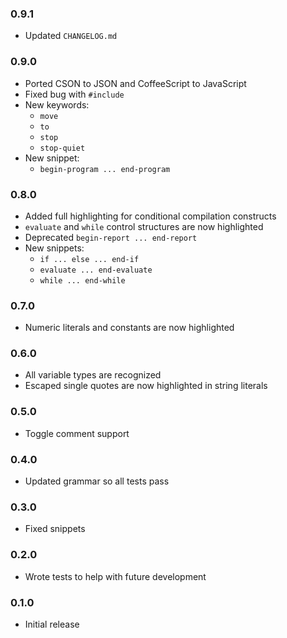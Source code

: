 ### 0.9.1
  - Updated `CHANGELOG.md`

### 0.9.0
  - Ported CSON to JSON and CoffeeScript to JavaScript
  - Fixed bug with `#include`
  - New keywords:
    - `move`
    - `to`
    - `stop`
    - `stop-quiet`
  - New snippet:
    - `begin-program ... end-program`

### 0.8.0
  - Added full highlighting for conditional compilation constructs
  - `evaluate` and `while` control structures are now highlighted
  - Deprecated `begin-report ... end-report`
  - New snippets:
    - `if ... else ... end-if`
    - `evaluate ... end-evaluate`
    - `while ... end-while`

### 0.7.0
  - Numeric literals and constants are now highlighted

### 0.6.0
  - All variable types are recognized
  - Escaped single quotes are now highlighted in string literals

### 0.5.0
  - Toggle comment support

### 0.4.0
  - Updated grammar so all tests pass

### 0.3.0
  - Fixed snippets

### 0.2.0
  - Wrote tests to help with future development

### 0.1.0
  - Initial release
